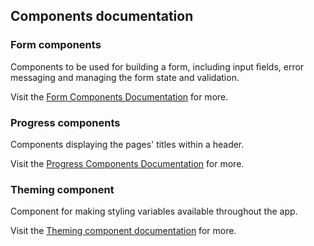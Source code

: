 ## Components documentation

### Form components

Components to be used for building a form, including input fields, error messaging and managing the form state and validation.

Visit the [Form Components Documentation](form/README.md) for more.

### Progress components

Components displaying the pages' titles within a header.

Visit the [Progress Components Documentation](progress/README.md) for more.

### Theming component

Component for making styling variables available throughout the app.

Visit the [Theming component documentation](theme/README.md) for more.

